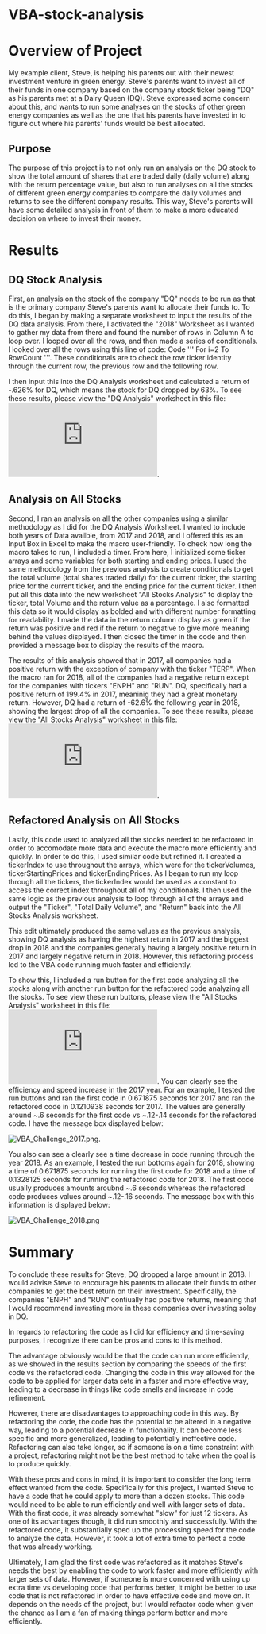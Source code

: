 # VBA-stock-analysis
# Overview of Project
  My example client, Steve, is helping his parents out with their newest investment venture in green energy. Steve's parents want to invest all of their funds in one company based on the company stock ticker being "DQ" as his parents met at a Dairy Queen (DQ). Steve expressed some concern about this, and wants to run some analyses on the stocks of other green energy companies as well as the one that his parents have invested in to figure out where his parents' funds would be best allocated. 
  ## Purpose 
  The purpose of this project is to not only run an analysis on the DQ stock to show the total amount of shares that are traded daily (daily volume) along with the return percentage value, but also to run analyses on all the stocks of different green energy companies to compare the daily volumes and returns to see the different company results. This way, Steve's parents will have some detailed analysis in front of them to make a more educated decision on where to invest their money.
# Results
## DQ Stock Analysis
First, an analysis on the stock of the company "DQ" needs to be run as that is the primary company Steve's parents want to allocate their funds to. To do this, I began by making a separate worksheet to input the results of the DQ data analysis. From there, I activated the "2018" Worksheet as I wanted to gather my data from there and found the number of rows in Column A to loop over. I looped over all the rows, and then made a series of conditionals. I looked over all the rows using this line of code: Code ''' For i=2 To RowCount '''. These conditionals are to check the row ticker identity through the current row, the previous row and the following row.


I then input this into the DQ Analysis worksheet and calculated a return of -.626% for DQ, which means the stock for DQ dropped by 63%. To see these results, please view the "DQ Analysis" worksheet in this file: ![VBA_Challenge](https://github.com/allysakarr/stock-analysis/blob/master/VBA_Challenge.xlsm?raw=true).
## Analysis on All Stocks
Second, I ran an analysis on all the other companies using a similar methodology as I did for the DQ Analysis Worksheet. I wanted to include both years of Data availble, from 2017 and 2018, and I offered this as an Input Box in Excel to make the macro user-friendly. To check how long the macro takes to run, I included a timer. From here, I initialized some ticker arrays and some variables for both starting and ending prices. I used the same methodology from the previous analysis to create conditionals to get the total volume (total shares traded daily) for the current ticker, the starting price for the current ticker, and the ending price for the current ticker. I then put all this data into the new worksheet "All Stocks Analysis" to display the ticker, total Volume and the return value as a percentage. I also formatted this data so it would display as bolded and with different number formatting for readability. I made the data in the return column display as green if the return was positive and red if the return to negative to give more meaning behind the values displayed. I then closed the timer in the code and then provided a message box to display the results of the macro. 

The results of this analysis showed that in 2017, all companies had a positive return with the exception of company with the ticker "TERP". When the macro ran for 2018, all of the companies had a negative return except for the companies with tickers "ENPH" and "RUN". DQ, specifically had a positive return of 199.4% in 2017, meaninig they had a great monetary return. However, DQ had a return of -62.6% the following year in 2018, showing the largest drop of all the companies. To see these results, please view the "All Stocks Analysis" worksheet in this file: ![VBA_Challenge](https://github.com/allysakarr/stock-analysis/blob/master/VBA_Challenge.xlsm?raw=true).

## Refactored Analysis on All Stocks
Lastly, this code used to analyzed all the stocks needed to be refactored in order to accomodate more data and execute the macro more efficiently and quickly. In order to do this, I used similar code but refined it. I created a tickerIndex to use throughout the arrays, which were for the tickerVolumes, tickerStartingPrices and tickerEndingPrices. As I began to run my loop through all the tickers, the tickerIndex would be used as a constant to access the correct index throughout all of my conditionals. I then used the same logic as the previous analysis to loop through all of the arrays and output the "Ticker", "Total Daily Volume", and "Return" back into the All Stocks Analysis worksheet.

This edit ultimately produced the same values as the previous analysis, showing DQ analysis as having the highest return in 2017 and the biggest drop in 2018 and the companies generally having a largely positive return in 2017 and largely negative return in 2018. However, this refactoring process led to the VBA code running much faster and efficiently.

To show this, I included a run button for the first code analyzing all the stocks along with another run button for the refactored code analyzing all the stocks. To see view these run buttons, please view the "All Stocks Analysis" worksheet in this file: ![VBA_Challenge](https://github.com/allysakarr/stock-analysis/blob/master/VBA_Challenge.xlsm?raw=true). You can clearly see the efficiency and speed increase in the 2017 year. For an example, I tested the run buttons and ran the first code in 0.671875 seconds for 2017 and ran the refactored code in 0.1210938 seconds for 2017. The values are generally around ~.6 seconds for the first code vs ~.12-.14 seconds for the refactored code. I have the message box displayed below:

![VBA_Challenge_2017.png](https://github.com/allysakarr/stock-analysis/blob/master/Resources/VBA_Challenge_2017.png?raw=true).

You also can see a clearly see a time decrease in code running through the year 2018. As an example, I tested the run bottoms again for 2018, showing a time of 0.671875 seconds for running the first code for 2018 and a time of 0.1328125 seconds for running the refactored code for 2018. The first code usually produces amounts aroubnd ~.6 seconds whereas the refactored code produces values around ~.12-.16 seconds. The message box with this information is displayed below: 

![VBA_Challenge_2018.png](https://github.com/allysakarr/stock-analysis/blob/master/Resources/VBA_Challenge_2018.png?raw=true)


# Summary 
To conclude these results for Steve, DQ dropped a large amount in 2018. I would advise Steve to encourage his parents to allocate their funds to other companies to get the best return on their investment. Specifically, the companies "ENPH" and "RUN" contiually had positive returns, meaning that I would recommend investing more in these companies over investing soley in DQ. 

In regards to refactoring the code as I did for efficiency and time-saving purposes, I recognize there can be pros and cons to this method. 

The advantage obviously would be that the code can run more efficiently, as we showed in the results section by comparing the speeds of the first code vs the refactored code. Changing the code in this way allowed for the code to be applied for larger data sets in a faster and more effective way, leading to a decrease in things like code smells and increase in code refinement.

However, there are disadvantages to approaching code in this way. By refactoring the code, the code has the potential to be altered in a negative way, leading to a potential decrease in functionality. It can become less specific and more generalized, leading to potentially ineffective code. Refactoring can also take longer, so if someone is on a time constraint with a project, refactoring might not be the best method to take when the goal is to produce quickly.

With these pros and cons in mind, it is important to consider the long term effect wanted from the code. Specifically for this project, I wanted Steve to have a code that he could apply to more than a dozen stocks. This code would need to be able to run efficiently and well with larger sets of data. With the first code, it was already somewhat "slow" for just 12 tickers. As one of its advantages though, it did run smoothly and successfully. With the refactored code, it substantially sped up the processing speed for the code to analyze the data. However, it took a lot of extra time to perfect a code that was already working. 

Ultimately, I am glad the first code was refactored as it matches Steve's needs the best by enabling the code to work faster and more efficiently with larger sets of data. However, if someone is more concerned with using up extra time vs developing code that performs better, it might be better to use code that is not refactored in order to have effective code and move on. It depends on the needs of the project, but I would refactor code when given the chance as I am a fan of making things perform better and more efficiently.
